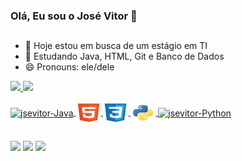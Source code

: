 ### Olá, Eu sou o José Vitor 👋
##
- 🔭 Hoje estou em busca de um estágio em TI
- 🌱 Estudando Java, HTML, Git e Banco de Dados 
- 😄 Pronouns: ele/dele

<div>
  <a href="https://beacons.ai/jsevitor">
  <img height="180cm" src="https://github-readme-stats.vercel.app/api?username=jsevitor&show_icons=true&theme=gruvbox&include_all_commits=true&count_private=true"/>
  <img height="180cm" src="https://github-readme-stats.vercel.app/api/top-langs/?username=jsevitor&layout=compact&langs_count=16&theme=gruvbox"/>
</div>

<div style="display: inline_block"><br>         
  <img align="center" alt="jsevitor-Java" height="30" width="40" src="https://cdn.jsdelivr.net/gh/devicons/devicon/icons/java/java-original.svg">
  <img align="center" alt="jsevitor-HTML" height="30" width="40" src="https://raw.githubusercontent.com/devicons/devicon/master/icons/html5/html5-original.svg">
  <img align="center" alt="jsevitor-CSS" height="30" width="40" src="https://raw.githubusercontent.com/devicons/devicon/master/icons/css3/css3-original.svg">
  <img align="center" alt="jsevitor-Python" height="30" width="40" src="https://raw.githubusercontent.com/devicons/devicon/master/icons/python/python-original.svg"> 
  <img align="center" alt="jsevitor-Python" height="30" width="40" src="https://cdn.jsdelivr.net/gh/devicons/devicon/icons/git/git-original.svg">
</div>
  
  ##
 
<div> 
  <a href="https://www.linkedin.com/in/josevitoroliveira/" target="_blank"><img src="https://img.shields.io/badge/-LinkedIn-%230077B5?style=for-the-badge&logo=linkedin&logoColor=white" target="_blank"></a>
  <a href = "mailto:vitorjseo@gmail.com"><img src="https://img.shields.io/badge/-Gmail-%23333?style=for-the-badge&logo=gmail&logoColor=white" target="_blank"></a>
  <a href="https://discord.gg/wagxzStdcR" target="_blank"><img src="https://img.shields.io/badge/Discord-7289DA?style=for-the-badge&logo=discord&logoColor=white" target="_blank"></a>
  <!--
  <a href="https://instagram.com/rafaballerini" target="_blank"><img src="https://img.shields.io/badge/-Instagram-%23E4405F?style=for-the-badge&logo=instagram&logoColor=white" target="_blank"></a>  -->
</div>
